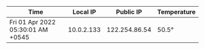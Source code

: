 | Time     | Local IP | Public IP | Temperature |
| ----------- | ----------- | ----------- | ----------- |
| Fri 01 Apr 2022 05:30:01 AM +0545      | 10.0.2.133     | 122.254.86.54  | 50.5° |
